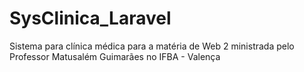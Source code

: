 # SysClinica_Laravel
Sistema para clínica médica para a matéria de Web 2 ministrada pelo Professor Matusalém Guimarães no IFBA - Valença
